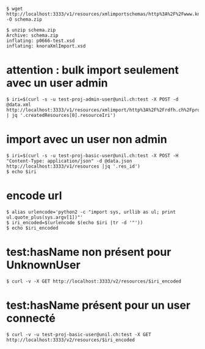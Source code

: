 ```
$ wget http://localhost:3333/v1/resources/xmlimportschemas/http%3A%2F%2Fwww.knora.org%2Fontology%2F0666%2Ftest -O schema.zip

$ unzip schema.zip
Archive: schema.zip
inflating: p0666-test.xsd
inflating: knoraXmlImport.xsd
```

# attention : bulk import seulement avec un user admin

```
$ iri=$(curl -s -u test-proj-admin-user@unil.ch:test -X POST -d @data.xml http://localhost:3333/v1/resources/xmlimport/http%3A%2F%2Frdfh.ch%2Fprojects%2F0666 | jq '.createdResources[0].resourceIri')
```

# import avec un user non admin

```
$ iri=$(curl -s -u test-proj-basic-user@unil.ch:test -X POST -H "Content-Type: application/json" -d @data.json http://localhost:3333/v1/resources |jq '.res_id')
$ echo $iri
```

# encode url

```
$ alias urlencode='python2 -c "import sys, urllib as ul; print ul.quote_plus(sys.argv[1])"'
$ iri_encoded=$(urlencode $(echo $iri |tr -d '"'))
$ echo $iri_encoded
```

# test:hasName non présent pour UnknownUser

```
$ curl -v -X GET http://localhost:3333/v2/resources/$iri_encoded
```

# test:hasName présent pour un user connecté

```
$ curl -v -u test-proj-basic-user@unil.ch:test -X GET http://localhost:3333/v2/resources/$iri_encoded
```
